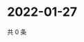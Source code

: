 # 2022-01-27

共 0 条

<!-- BEGIN WEIBO -->
<!-- 最后更新时间 Thu Jan 27 2022 00:16:27 GMT+0800 (China Standard Time) -->

<!-- END WEIBO -->
